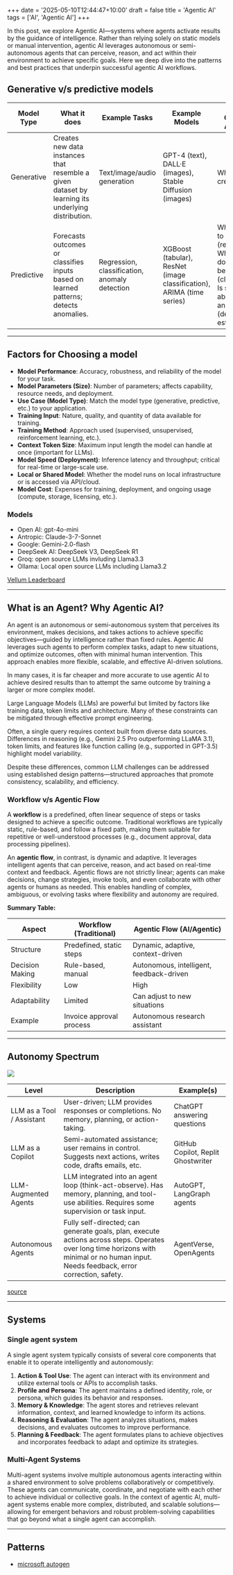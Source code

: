 +++
date = '2025-05-10T12:44:47+10:00'
draft = false
title = 'Agentic AI'
tags = ['AI', 'Agentic AI']
+++

In this post, we explore Agentic AI—systems where agents activate results by the guidance of intelligence. Rather than relying solely on static models or manual intervention, agentic AI leverages autonomous or semi-autonomous agents that can perceive, reason, and act within their environment to achieve specific goals. Here we deep dive into the patterns and best practices that underpin successful agentic AI workflows.

## Generative v/s predictive models

| Model Type   | What it does                                                                 | Example Tasks                        | Example Models                                  | Typical Questions Answered |
|--------------|------------------------------------------------------------------------------|--------------------------------------|-------------------------------------------------|---------------------------|
| Generative   | Creates new data instances that resemble a given dataset by learning its underlying distribution. | Text/image/audio generation          | GPT-4 (text), DALL·E (images), Stable Diffusion (images) | What could be created?    |
| Predictive   | Forecasts outcomes or classifies inputs based on learned patterns; detects anomalies. | Regression, classification, anomaly detection | XGBoost (tabular), ResNet (image classification), ARIMA (time series) | What is likely to happen? (regression)<br>What category does this belong to? (classification)<br>Is something abnormal or an outlier? (density estimation) |

---

## Factors for Choosing a model

- **Model Performance**: Accuracy, robustness, and reliability of the model for your task.
- **Model Parameters (Size)**: Number of parameters; affects capability, resource needs, and deployment.
- **Use Case (Model Type)**: Match the model type (generative, predictive, etc.) to your application.
- **Training Input**: Nature, quality, and quantity of data available for training.
- **Training Method**: Approach used (supervised, unsupervised, reinforcement learning, etc.).
- **Context Token Size**: Maximum input length the model can handle at once (important for LLMs).
- **Model Speed (Deployment)**: Inference latency and throughput; critical for real-time or large-scale use.
- **Local or Shared Model**: Whether the model runs on local infrastructure or is accessed via API/cloud.
- **Model Cost**: Expenses for training, deployment, and ongoing usage (compute, storage, licensing, etc.).

### Models

- Open AI: gpt-4o-mini
- Antropic: Claude-3-7-Sonnet
- Google: Gemini-2.0-flash
- DeepSeek AI: DeepSeek V3, DeepSeek R1
- Groq: open source LLMs invluding Llama3.3
- Ollama: Local open source LLMs including Llama3.2

[Vellum Leaderboard](https://www.vellum.ai/llm-leaderboard)

---

## What is an Agent? Why Agentic AI?

An agent is an autonomous or semi-autonomous system that perceives its environment, makes decisions, and takes actions to achieve specific objectives—guided by intelligence rather than fixed rules. Agentic AI leverages such agents to perform complex tasks, adapt to new situations, and optimize outcomes, often with minimal human intervention. This approach enables more flexible, scalable, and effective AI-driven solutions.

In many cases, it is far cheaper and more accurate to use agentic AI to achieve desired results than to attempt the same outcome by training a larger or more complex model.

Large Language Models (LLMs) are powerful but limited by factors like training data, token limits and architecture. Many of these constraints can be mitigated through effective prompt engineering. 

Often, a single query requires context built from diverse data sources. Differences in reasoning (e.g., Gemini 2.5 Pro outperforming LLaMA 3.1), token limits, and features like function calling (e.g., supported in GPT-3.5) highlight model variability.

Despite these differences, common LLM challenges can be addressed using established design patterns—structured approaches that promote consistency, scalability, and efficiency.

### Workflow v/s Agentic Flow

A **workflow** is a predefined, often linear sequence of steps or tasks designed to achieve a specific outcome. Traditional workflows are typically static, rule-based, and follow a fixed path, making them suitable for repetitive or well-understood processes (e.g., document approval, data processing pipelines).

An **agentic flow**, in contrast, is dynamic and adaptive. It leverages intelligent agents that can perceive, reason, and act based on real-time context and feedback. Agentic flows are not strictly linear; agents can make decisions, change strategies, invoke tools, and even collaborate with other agents or humans as needed. This enables handling of complex, ambiguous, or evolving tasks where flexibility and autonomy are required.

**Summary Table:**

| Aspect            | Workflow (Traditional)                | Agentic Flow (AI/Agentic)                |
|-------------------|--------------------------------------|------------------------------------------|
| Structure         | Predefined, static steps             | Dynamic, adaptive, context-driven        |
| Decision Making   | Rule-based, manual                   | Autonomous, intelligent, feedback-driven |
| Flexibility       | Low                                  | High                                     |
| Adaptability      | Limited                              | Can adjust to new situations             |
| Example           | Invoice approval process             | Autonomous research assistant            |

---

## Autonomy Spectrum

![](../autonomy_spectrum.jpg)

| Level                   | Description                                                                                           | Example(s)                    |
|-------------------------|-------------------------------------------------------------------------------------------------------|-------------------------------|
| LLM as a Tool / Assistant | User-driven; LLM provides responses or completions. No memory, planning, or action-taking.           | ChatGPT answering questions   |
| LLM as a Copilot        | Semi-automated assistance; user remains in control. Suggests next actions, writes code, drafts emails, etc. | GitHub Copilot, Replit Ghostwriter |
| LLM-Augmented Agents    | LLM integrated into an agent loop (think-act-observe). Has memory, planning, and tool-use abilities. Requires some supervision or task input. | AutoGPT, LangGraph agents     |
| Autonomous Agents       | Fully self-directed; can generate goals, plan, execute actions across steps. Operates over long time horizons with minimal or no human input. Needs feedback, error correction, safety. | AgentVerse, OpenAgents        |

[source](https://ukparliament.shorthandstories.com/AI-in-weapons-systems-lords-report/)

---

## Systems
### Single agent system

A single agent system typically consists of several core components that enable it to operate intelligently and autonomously:

1. **Action & Tool Use**: The agent can interact with its environment and utilize external tools or APIs to accomplish tasks.
2. **Profile and Persona**: The agent maintains a defined identity, role, or persona, which guides its behavior and responses.
3. **Memory & Knowledge**: The agent stores and retrieves relevant information, context, and learned knowledge to inform its actions.
4. **Reasoning & Evaluation**: The agent analyzes situations, makes decisions, and evaluates outcomes to improve performance.
5. **Planning & Feedback**: The agent formulates plans to achieve objectives and incorporates feedback to adapt and optimize its strategies.

### Multi-Agent Systems

Multi-agent systems involve multiple autonomous agents interacting within a shared environment to solve problems collaboratively or competitively. These agents can communicate, coordinate, and negotiate with each other to achieve individual or collective goals. In the context of agentic AI, multi-agent systems enable more complex, distributed, and scalable solutions—allowing for emergent behaviors and robust problem-solving capabilities that go beyond what a single agent can accomplish.

---

## Patterns
* [microsoft autogen](https://microsoft.github.io/autogen/0.2/docs/Examples/)


